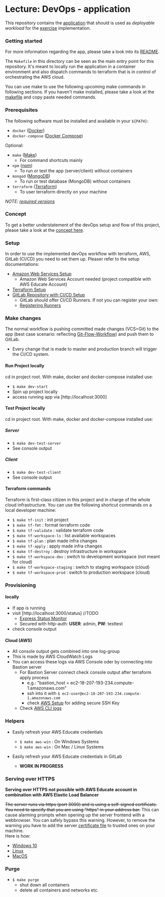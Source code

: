 Lecture: DevOps - application
=============================


This repository contains the [application](./app/README.md) that should is used as *deployable workload* for the
[exercise](https://github.com/lucendio/lecture-devops-material/blob/master/assignments/exercise.md) implementation.  


### Getting started 

For more information regarding the app, please take a look into its [README](./app/README.md).

The `Makefile` in this directory can be seen as the main entry point for this repository. It's meant to locally run the
application in a container environment and also dispatch commands to terraform that is in control of orchestrating the 
AWS cloud. 
</br>

You can use make to use the following upcoming make commands in following sections. If you haven't make installed,
please take a look at the [makefile](Makefile) and copy paste needed commands. </br>

### Prerequisites

The following software must be installed and available in your `${PATH}`:

* `docker` ([Docker](https://www.docker.com/get-started))
* `docker-compose` ([Docker Compose](https://docs.docker.com/compose/install/))

Optional:

* `make` ([Make](https://www.gnu.org/software/make/))
  * For command shortcuts mainly
* `npm` ([npm](https://www.npmjs.com/get-npm))
  * To run or test the app (server/client) without containers
* `mongod` ([MongoDB](https://docs.mongodb.com/manual/installation/))
  * To run or test database (MongoDB) without containers
* `terraform` ([Terraform](https://www.terraform.io/))
  * To user terraform directly on your machine

*NOTE: [required versions](https://github.com/lucendio/lecture-devops-app/blob/master/Makefile#L14-L126)*


### Concept
To get a better understatement of the devOps setup and flow of this project, please take a look at the
[concept here](./doc/concept.md).

### Setup
In order to use the implemented devOps workflow with terraform, AWS, GitLab (CI/CD) you need to set them 
up. Pleaser refer to the setup documentations:

* [Amazon Web Services Setup](./doc/0-setup-aws.md)
  * Amazon Web Services Account needed (project compatible with AWS Educate Account) 
* [Terraform Setup](./doc/1-setup-terraform.md)
* [GitLab Repository with CI/CD Setup](./doc/2-setup-gitlab.md)
  * GitLab should offer CI/CD Runners. If not you can register your own:
  * [Registering Runners](https://docs.gitlab.com/runner/register/) 


### Make changes

The normal workflow is pushing committed made changes (VCS=Git) to the app (best case scenario: reflecting [Git-Flow-Workflow](https://www.atlassian.com/de/git/tutorials/comparing-workflows/gitflow-workflow)) and push them to GitLab.
- Every change that is made to master and production branch will trigger the CI/CD system. 
#### Run Project locally 

cd in project root. With make, docker and docker-compose installed use: 

- `$ make dev-start`
- Spin up project locally
- access running app via [http://localhost:3000]

#### Test Project locally

cd in project root. With make, docker and docker-compose installed use: 

##### Server

- `$ make dev-test-server`
- See console output

##### Client 

- `$ make dev-test-client`
- See console output

#### Terraform commands

Terraform is first-class citizen in this project and in charge of the whole cloud infrastructure. 
You can use the following shortcut commands on a local developer machine: 

- `$ make tf-init` : init project 
- `$ make tf-fmt` : format terraform code
- `$ make tf-validate` : validate terraform code
- `$ make tf-workspace-ls` : list available workspaces
- `$ make tf-plan` : plan made infra changes
- `$ make tf-apply` : apply made infra changes
- `$ make tf-destroy` : destroy infrastructure in workspace
- `$ make tf-workspace-dev` : switch to development workspace (not meant for cloud)
- `$ make tf-workspace-staging` : switch to staging workspace (cloud)
- `$ make tf-workspace-prod` : switch to production workspace (cloud)
### Provisioning

#### locally

- If app is running
- visit [http://localhost:3000/status] //TODO
  - [Express Status Monitor](https://github.com/RafalWilinski/express-status-monitor)
  - Secured with http-auth: **USER**: admin, **PW**: testtest
- check console output
  
#### Cloud (AWS)

- All console output gets combined into one log-group
- This is made by AWS CloudWatch Logs
- You can access these logs via AWS Console oder by connecting into Bastion server
  - For Bastion Server connect check console output after terraform apply process
    - e.g.: "bastion_host = ec2-18-207-193-234.compute-1.amazonaws.com"
    - ssh into it with `$ ec2-user@ec2-18-207-193-234.compute-1.amazonaws.com`
    - check [AWS Setup](./doc/0-setup-aws.md) for adding secure SSH Key
  - Check [AWS CLI logs](https://awscli.amazonaws.com/v2/documentation/api/latest/reference/logs/index.html)

### Helpers 

- Easily refresh your AWS Educate credentials
  -  `$ make aws-win` : On Windows Systems
  -  `$ make aws-win` : On Mac / Linux Systems

- Easily refresh your AWS Educate credentials in GitLab
  - **WORK IN PROGRESS**
### Serving over HTTPS 

**Serving over HTTPS not possible with AWS Educate account in combination with AWS Elastic Load Balancer**

~~The server runs via https (port 3000) and is using a self-signed certificate.~~
~~You need to specify that you are using "https" in your address bar.~~
This can cause alarming prompts when opening up the server frontend with a webbrowser.
You can safely bypass this warning. However, to remove the warning you have to add 
the server [certificate file](./app/server/src/server.cert) to trusted ones on your machine.
<br/>
Here is how:

- [Windows 10](https://support.kaspersky.com/CyberTrace/1.0/en-US/174127.htm)
- [Linux](https://unix.stackexchange.com/questions/90450/adding-a-self-signed-certificate-to-the-trusted-list)
- [MacOS](https://tosbourn.com/getting-os-x-to-trust-self-signed-ssl-certificates/)

### Purge

- `$ make purge`
  - shut down all containers
  - delete all containers and networks etc.

